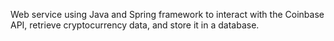Web service using Java and Spring framework to interact with the Coinbase API, retrieve cryptocurrency data, and store it in a database.
